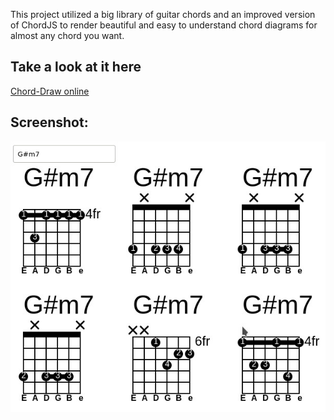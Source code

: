 This project utilized a big library of guitar chords and an improved version of ChordJS to render beautiful and easy to understand chord diagrams for almost any chord you want.  

## Take a look at it here 
[Chord-Draw online](https://t-vk.github.io/Chord-Draw/)

## Screenshot:
![preview](preview.jpg)
